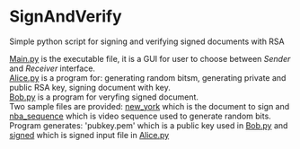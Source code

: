 
# SignAndVerify
Simple python script for signing and verifying signed documents with RSA

[Main.py](main.py) is the executable file, it is a GUI for user to choose between *Sender* and *Receiver* interface. <br>
[Alice.py](Alice.py) is a program for: generating random bitsm, generating private and public RSA key, signing document with key.<br>
[Bob.py](Bob.py) is a program for veryfing signed document.<br>
Two sample files are provided: [new_york](new_york.jpg) which is the document to sign and [nba_sequence](nba_sequence.mp4) which is video sequence used to generate random bits. <br>
Program generates: 'pubkey.pem' which is a public key used in [Bob.py](Bob.py) and [signed](signen.txt) which is signed input file in [Alice.py](Alice.py)
